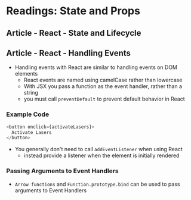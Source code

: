 # Readings: State and Props

## Article - React - State and Lifecycle

## Article - React - Handling Events

- Handling events with React are similar to handling events on DOM elements
  - React events are named using camelCase rather than lowercase
  - With JSX you pass a function as the event handler, rather than a string
  - you must call `preventDefault` to prevent default behavior in React
  
### Example Code

````javascript
<button onclick={activateLasers}>
  Activate Lasers
</button>
````

- You generally don't need to call `addEventListener` when using React
  - instead provide a listener when the element is initially rendered

### Passing Arguments to Event Handlers

- `Arrow functions` and `Function.prototype.bind` can be used to pass arguments to Event Handlers
